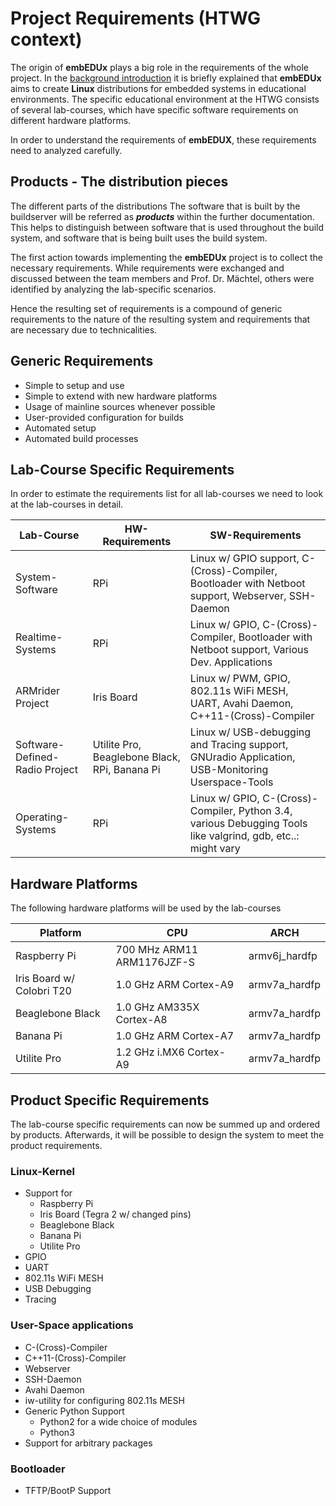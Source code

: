 # Project Requirements (HTWG context)
The origin of **embEDUx** plays a big role in the requirements of the whole
project. In the [background introduction](background.md) it is briefly explained
that **embEDUx** aims to create **Linux** distributions for embedded systems in
educational environments. The specific educational environment at the HTWG
consists of several lab-courses, which have specific software requirements on
different hardware platforms.

In order to understand the requirements of **embEDUX**, these requirements need
to analyzed carefully.

## Products - The distribution pieces
The different parts of the distributions 
The software that is built by the buildserver will be
referred as ***products*** within the further documentation. This helps to
distinguish between software that is used throughout the build system, and
software that is being built uses the build system.

The first action towards implementing the **embEDUx** project is to collect the
necessary requirements. While requirements were exchanged and discussed between
the team members and Prof. Dr. Mächtel, others were identified by analyzing the
lab-specific scenarios.

Hence the resulting set of requirements is a compound of generic requirements to
the nature of the resulting system and requirements that are necessary due to
technicalities.

## Generic Requirements
* Simple to setup and use
* Simple to extend with new hardware platforms
* Usage of mainline sources whenever possible
* User-provided configuration for builds
* Automated setup
* Automated build processes

## Lab-Course Specific Requirements
In order to estimate the requirements list for all lab-courses we need to look
at the lab-courses in detail. 

Lab-Course | HW-Requirements | SW-Requirements
--- | --- | ---
System-Software | RPi | Linux w/ GPIO support, C-(Cross)-Compiler, Bootloader with Netboot support, Webserver, SSH-Daemon
Realtime-Systems | RPi | Linux w/ GPIO, C-(Cross)-Compiler, Bootloader with Netboot support, Various Dev. Applications
ARMrider Project | Iris Board | Linux w/ PWM, GPIO, 802.11s WiFi MESH, UART, Avahi Daemon, C++11-(Cross)-Compiler 
Software-Defined-Radio Project | Utilite Pro, Beaglebone Black, RPi, Banana Pi | Linux w/ USB-debugging and Tracing support, GNUradio Application, USB-Monitoring Userspace-Tools
Operating-Systems | RPi | Linux w/ GPIO, C-(Cross)-Compiler, Python 3.4, various Debugging Tools like valgrind, gdb, etc..: might vary

## Hardware Platforms
The following hardware platforms will be used by the lab-courses

Platform | CPU | ARCH 
--- | --- | --- 
Raspberry Pi |  700 MHz ARM11 ARM1176JZF-S  | armv6j_hardfp
Iris Board w/ Colobri T20 | 1.0 GHz ARM Cortex-A9 | armv7a_hardfp 
Beaglebone Black | 1.0 GHz AM335X Cortex-A8 | armv7a_hardfp 
Banana Pi | 1.0  GHz ARM Cortex-A7 | armv7a_hardfp 
Utilite Pro | 1.2 GHz i.MX6 Cortex-A9 | armv7a_hardfp

## Product Specific Requirements
The lab-course specific requirements can now be summed up and ordered by
products. Afterwards, it will be possible to design the system to meet the
product requirements.

### Linux-Kernel
* Support for
    * Raspberry Pi
    * Iris Board (Tegra 2 w/ changed pins)
    * Beaglebone Black
    * Banana Pi
    * Utilite Pro
* GPIO
* UART
* 802.11s WiFi MESH
* USB Debugging
* Tracing

### User-Space applications
* C-(Cross)-Compiler
* C++11-(Cross)-Compiler
* Webserver
* SSH-Daemon
* Avahi Daemon
* iw-utility for configuring 802.11s MESH
* Generic Python Support
    * Python2 for a wide choice of modules
    * Python3 
* Support for arbitrary packages

### Bootloader
* TFTP/BootP Support
